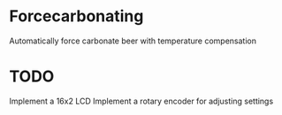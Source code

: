 # Forcecarbonating
Automatically force carbonate beer with temperature compensation 









# TODO
  Implement a 16x2 LCD
  Implement a rotary encoder for adjusting settings
